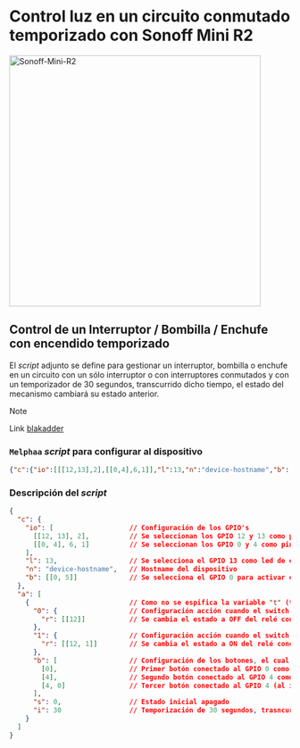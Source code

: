 # Control luz en un circuito conmutado temporizado con Sonoff Mini R2

<img src="https://templates.blakadder.com/assets/device_images/sonoff_MINIR2.webp" alt="Sonoff-Mini-R2" width="450"/>

## Control de un Interruptor / Bombilla / Enchufe con encendido temporizado

El _script_ adjunto se define para gestionar un interruptor, bombilla o enchufe en un circuito con un sólo interruptor o con interruptores conmutados y con un temporizador de 30 segundos, transcurrido dicho tiempo, el estado del mecanismo cambiará su estado anterior.

> [!NOTE]
> Link [blakadder](https://templates.blakadder.com/sonoff_MINIR2.html)

### `Melphaa` _script_ para configurar al dispositivo

```json
{"c":{"io":[[[12,13],2],[[0,4],6,1]],"l":13,"n":"device-hostname","b":[[0,5]]},"a":[{"0":{"r":[[12]]},"1":{"r":[[12,1]]},"b":[[0],[4],[4,0]],"s":0,"i":30}]}
```

### Descripción del _script_

```json
{
  "c": {
    "io": [                   // Configuración de los GPIO's
      [[12, 13], 2],          // Se seleccionan los GPIO 12 y 13 como pines de salida
      [[0, 4], 6, 1]          // Se seleccionan los GPIO 0 y 4 como pines de entrada con la resistencia de pull-up interna habilitada y señal invertida
    ],
    "l": 13,                  // Se selecciona el GPIO 13 como led de estado del dispositivo
    "n": "device-hostname",   // Hostname del dispositivo
    "b": [[0, 5]]             // Se selecciona el GPIO 0 para activar el modo setup tras mantener pulsado el botón 8 segundos (opción 5)
  },
  "a": [
    {                         // Como no se espifica la variable "t" (tipo de servicio), se configura como un accesorio del tipo switch (valor por defecto)
      "0": {                  // Configuración acción cuando el switch de Homekit está a OFF
        "r": [[12]]           // Se cambia el estado a OFF del relé conectado a la GPIO 12 hasta que vuelva a activarse
      },
      "1": {                  // Configuración acción cuando el switch de Homekit está a ON
        "r": [[12, 1]]        // Se cambia el estado a ON del relé conectado a la GPIO 12 hasta que vuelva a activarse
      },
      "b": [                  // Configuración de los botones, el cual debe ser una array
        [0],                  // Primer botón conectado al GPIO 0 como "pulsación simple" (valor por defecto al no estar especificado)
        [4],                  // Segundo botón conectado al GPIO 4 como "pulsación simple" (valor por defecto al no estar especificado)
        [4, 0]                // Tercer botón conectado al GPIO 4 (al igual que el segundo) como "pulsación simple" invertida (valor opuesto al tipo 1)
      ],
      "s": 0,                 // Estado inicial apagado
      "i": 30                 // Temporización de 30 segundos, trasncurrido este tiempo cambia al estado anterior
    }
  ]
}

```
